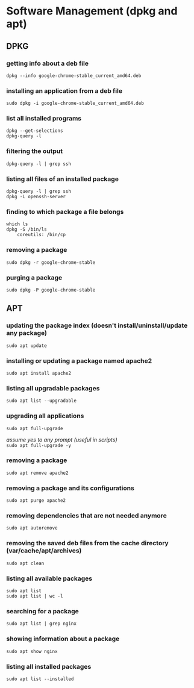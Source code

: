 # Software Management (dpkg and apt)

## DPKG

### getting info about a deb file

`dpkg --info google-chrome-stable_current_amd64.deb`

### installing an application from a deb file

`sudo dpkg -i google-chrome-stable_current_amd64.deb`

### list all installed programs

`dpkg --get-selections`  
`dpkg-query -l`

### filtering the output

`dpkg-query -l | grep ssh`

### listing all files of an installed package

`dpkg-query -l | grep ssh`  
`dpkg -L openssh-server`

### finding to which package a file belongs

`which ls`  
`dpkg -S /bin/ls`  
`    coreutils: /bin/cp`

### removing a package

`sudo dpkg -r google-chrome-stable`

### purging a package

`sudo dpkg -P google-chrome-stable`

## APT

### updating the package index (doesn't install/uninstall/update any package)

`sudo apt update`

### installing or updating a package named apache2

`sudo apt install apache2`

### listing all upgradable packages

`sudo apt list --upgradable`

### upgrading all applications

`sudo apt full-upgrade`

_assume yes to any prompt (useful in scripts)_  
`sudo apt full-upgrade -y`

### removing a package

`sudo apt remove apache2`

### removing a package and its configurations

`sudo apt purge apache2`

### removing dependencies that are not needed anymore

`sudo apt autoremove`

### removing the saved deb files from the cache directory (var/cache/apt/archives)

`sudo apt clean`

### listing all available packages

`sudo apt list`  
`sudo apt list | wc -l`

### searching for a package

`sudo apt list | grep nginx`

### showing information about a package

`sudo apt show nginx`

### listing all installed packages

`sudo apt list --installed`
